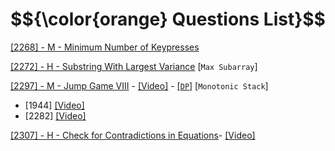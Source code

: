 # $${\color{orange} Questions List}$$

[[2268] - M - Minimum Number of Keypresses](https://github.com/1688168/Leetcode/blob/main/LC/%5B2268%5D%20MinimumNumberOfKeypresses.py)

[[2272] - H - Substring With Largest Variance](https://github.com/1688168/Leetcode/blob/main/LC/%5B2272%5D%20Substring%20With%20Largest%20Variance.md) [`Max Subarray`]

[[2297] - M - Jump Game VIII](https://github.com/1688168/Leetcode/blob/main/LC/%5B2297%5D%20JumpGameVIII.py) - [[Video]](https://www.youtube.com/watch?v=II7tWDuY7yE) - [[`DP`]](https://github.com/1688168/Leetcode/template/DP.md) [`Monotonic Stack`]

- [1944] [[Video]](https://www.youtube.com/watch?v=oV-HvcHogyk)
- [2282] [[Video]](https://www.youtube.com/watch?v=AgC28b_0ekM)

[[2307] - H - Check for Contradictions in Equations](https://github.com/1688168/Leetcode/blob/main/LC/%5B2307%5D%20CheckForContradictionsInEquations.py)- [[Video]](https://www.youtube.com/watch?v=csuQPHC4WTk)
